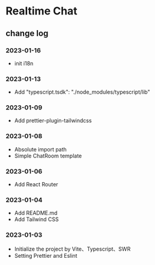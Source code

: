 # Realtime Chat

## change log
### 2023-01-16
- init i18n
### 2023-01-13
- Add "typescript.tsdk": "./node_modules/typescript/lib"
### 2023-01-09
- Add prettier-plugin-tailwindcss
### 2023-01-08
- Absolute import path
- Simple ChatRoom template
### 2023-01-06
- Add React Router
### 2023-01-04
- Add README.md
- Add Tailwind CSS
### 2023-01-03
- Initialize the project by Vite、Typescript、SWR
- Setting Prettier and Eslint